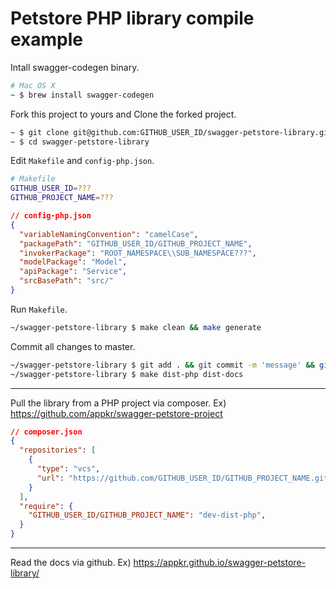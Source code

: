 # Petstore PHP library compile example

Intall swagger-codegen binary.

```bash
# Mac OS X
~ $ brew install swagger-codegen
```

Fork this project to yours and Clone the forked project.

```bash
~ $ git clone git@github.com:GITHUB_USER_ID/swagger-petstore-library.git
~ $ cd swagger-petstore-library
```

Edit `Makefile` and `config-php.json`.

```bash
# Makefile
GITHUB_USER_ID=???
GITHUB_PROJECT_NAME=???
```

```json
// config-php.json
{
  "variableNamingConvention": "camelCase",
  "packagePath": "GITHUB_USER_ID/GITHUB_PROJECT_NAME",
  "invokerPackage": "ROOT_NAMESPACE\\SUB_NAMESPACE???",
  "modelPackage": "Model",
  "apiPackage": "Service",
  "srcBasePath": "src/"
}
```

Run `Makefile`.

```bash
~/swagger-petstore-library $ make clean && make generate
```

Commit all changes to master.

```bash
~/swagger-petstore-library $ git add . && git commit -m 'message' && git push
~/swagger-petstore-library $ make dist-php dist-docs
```

---

Pull the library from a PHP project via composer.
Ex) https://github.com/appkr/swagger-petstore-project

```json
// composer.json
{
  "repositories": [
    {
      "type": "vcs",
      "url": "https://github.com/GITHUB_USER_ID/GITHUB_PROJECT_NAME.git"
    }
  ],
  "require": {
    "GITHUB_USER_ID/GITHUB_PROJECT_NAME": "dev-dist-php",
  }
}
```

---

Read the docs via github.
Ex) https://appkr.github.io/swagger-petstore-library/
